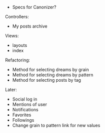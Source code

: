  * Specs for Canonizer?
 
Controllers:

 * My posts archive

Views:

 * layouts
 * index
 
Refactoring:

  * Method for selecting dreams by grain
  * Method for selecting dreams by pattern
  * Method for selecting posts by tag

Later:

 * Social log in
 * Mentions of user
 * Notifications
 * Favorites
 * Followings
 * Change grain to pattern link for new values
